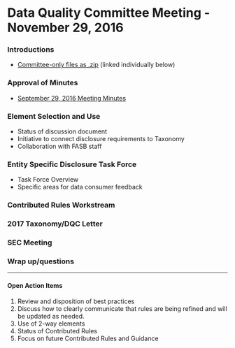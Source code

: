 # Data Quality Committee Meeting - November 29, 2016

### Introductions
   *  <a href="https://github.com/DataQualityCommittee/dqc-review/blob/master/meetings/nov_2016/20161129-DQCfiles.zip?raw=true" target="_blank">Committee-only files as .zip</a> (linked individually below)

### Approval of Minutes
  * [September 29, 2016 Meeting Minutes](#)

### Element Selection and Use
  * Status of discussion document 
  * Initiative to connect disclosure requirements to Taxonomy 
  * Collaboration with FASB staff

### Entity Specific Disclosure Task Force
  * Task Force Overview
  * Specific areas for data consumer feedback 

### Contributed Rules Workstream

### 2017 Taxonomy/DQC Letter

### SEC Meeting

### Wrap up/questions

______________________

#### Open Action Items

1. Review and disposition of best practices
2. Discuss how to clearly communicate that rules are being refined and will be updated as needed.
3. Use of 2-way elements
4. Status of Contributed Rules
5. Focus on future Contributed Rules and Guidance
